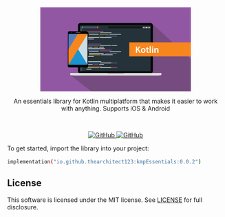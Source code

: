 <br/>
<p align="center">
    <a href="https://github.com/TheArchitect123/TitanSocket"><img src="./kotlin.jpg" align="center" width=350/></a>
</p>

<p align="center">
An essentials library for Kotlin multiplatform that makes it easier to work with anything. Supports iOS &amp; Android

</p>
<br/>

<p align="center">
   <a href="[https://central.sonatype.com/artifact/io.github.thearchitect123/titansocket](https://central.sonatype.com/artifact/io.github.thearchitect123/kmpEssentials)">
    <img alt="GitHub" src="https://img.shields.io/maven-central/v/io.github.thearchitect123/kmpEssentials.svg">
  </a>

  <a href="[https://github.com/TheArchitect123/TitanSocket](https://github.com/TheArchitect123/KmpEssentials)">
    <img alt="GitHub" src="https://img.shields.io/badge/_Android,_iOS-white.svg">
  </a>
</p

To get started, import the library into your project:

```sh
implementation("io.github.thearchitect123:kmpEssentials:0.0.2")
```

## License

This software is licensed under the MIT license. See [LICENSE](./LICENSE) for full disclosure.
